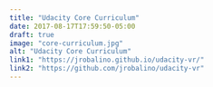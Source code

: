 ```yaml
---
title: "Udacity Core Curriculum"
date: 2017-08-17T17:59:50-05:00
draft: true
image: "core-curriculum.jpg"
alt: "Udacity Core Curriculum"
link1: "https://jrobalino.github.io/udacity-vr/"
link2: "https://github.com/jrobalino/udacity-vr"
---
```


